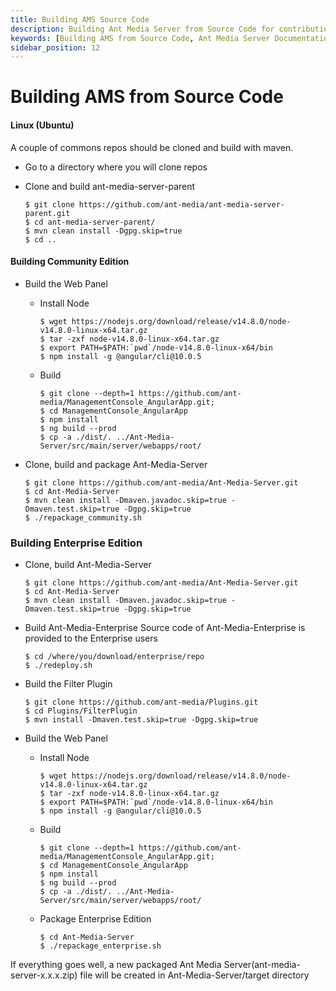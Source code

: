 ```yaml
---
title: Building AMS Source Code 
description: Building Ant Media Server from Source Code for contribution or further development.
keywords: [Building AMS from Source Code, Ant Media Server Documentation, Ant Media Server Tutorials]
sidebar_position: 12
---
```


# Building AMS from Source Code

#### Linux (Ubuntu)

A couple of commons repos should be cloned and build with maven.

*   Go to a directory where you will clone repos
*   Clone and build ant-media-server-parent
    
        $ git clone https://github.com/ant-media/ant-media-server-parent.git
        $ cd ant-media-server-parent/
        $ mvn clean install -Dgpg.skip=true
        $ cd ..
    

#### Building Community Edition

*   Build the Web Panel
    *   Install Node
        
            $ wget https://nodejs.org/download/release/v14.8.0/node-v14.8.0-linux-x64.tar.gz
            $ tar -zxf node-v14.8.0-linux-x64.tar.gz
            $ export PATH=$PATH:`pwd`/node-v14.8.0-linux-x64/bin
            $ npm install -g @angular/cli@10.0.5 
        
    *   Build
        
            $ git clone --depth=1 https://github.com/ant-media/ManagementConsole_AngularApp.git;
            $ cd ManagementConsole_AngularApp
            $ npm install
            $ ng build --prod
            $ cp -a ./dist/. ../Ant-Media-Server/src/main/server/webapps/root/
        
*   Clone, build and package Ant-Media-Server
    
        $ git clone https://github.com/ant-media/Ant-Media-Server.git
        $ cd Ant-Media-Server
        $ mvn clean install -Dmaven.javadoc.skip=true -Dmaven.test.skip=true -Dgpg.skip=true
        $ ./repackage_community.sh
    

### Building Enterprise Edition

*   Clone, build Ant-Media-Server
    
        $ git clone https://github.com/ant-media/Ant-Media-Server.git
        $ cd Ant-Media-Server
        $ mvn clean install -Dmaven.javadoc.skip=true -Dmaven.test.skip=true -Dgpg.skip=true
    
*   Build Ant-Media-Enterprise Source code of Ant-Media-Enterprise is provided to the Enterprise users
    
        $ cd /where/you/download/enterprise/repo
        $ ./redeploy.sh
    
*   Build the Filter Plugin
    
        $ git clone https://github.com/ant-media/Plugins.git
        $ cd Plugins/FilterPlugin
        $ mvn install -Dmaven.test.skip=true -Dgpg.skip=true
    
*   Build the Web Panel
    *   Install Node
        
            $ wget https://nodejs.org/download/release/v14.8.0/node-v14.8.0-linux-x64.tar.gz
            $ tar -zxf node-v14.8.0-linux-x64.tar.gz
            $ export PATH=$PATH:`pwd`/node-v14.8.0-linux-x64/bin
            $ npm install -g @angular/cli@10.0.5 
        
    *   Build
        
            $ git clone --depth=1 https://github.com/ant-media/ManagementConsole_AngularApp.git;
            $ cd ManagementConsole_AngularApp
            $ npm install
            $ ng build --prod
            $ cp -a ./dist/. ../Ant-Media-Server/src/main/server/webapps/root/
        
    *   Package Enterprise Edition
        
            $ cd Ant-Media-Server
            $ ./repackage_enterprise.sh
        

If everything goes well, a new packaged Ant Media Server(ant-media-server-x.x.x.zip) file will be created in Ant-Media-Server/target directory